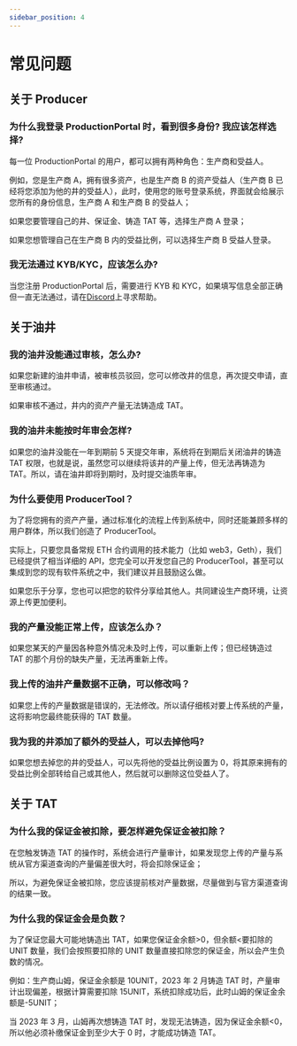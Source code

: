 ```yaml
---
sidebar_position: 4
---
```


# 常见问题

## 关于 Producer

### 为什么我登录 ProductionPortal 时，看到很多身份? 我应该怎样选择?

每一位 ProductionPortal 的用户，都可以拥有两种角色：生产商和受益人。

例如，您是生产商 A，拥有很多资产，也是生产商 B 的资产受益人（生产商 B 已经将您添加为他的井的受益人），此时，使用您的账号登录系统，界面就会给展示您所有的身份信息，生产商 A 和生产商 B 的受益人；

如果您要管理自己的井、保证金、铸造 TAT 等，选择生产商 A 登录；

如果您想管理自己在生产商 B 内的受益比例，可以选择生产商 B 受益人登录。

### 我无法通过 KYB/KYC，应该怎么办?

当您注册 ProductionPortal 后，需要进行 KYB 和 KYC，如果填写信息全部正确但一直无法通过，请在[Discord](https://discord.com/channels/990530508834340905/990530510746964004)上寻求帮助。

## 关于油井

### 我的油井没能通过审核，怎么办?

如果您新建的油井申请，被审核员驳回，您可以修改井的信息，再次提交申请，直至审核通过。

如果审核不通过，井内的资产产量无法铸造成 TAT。

### 我的油井未能按时年审会怎样?

如果您的油井没能在一年到期前 5 天提交年审，系统将在到期后关闭油井的铸造 TAT 权限，也就是说，虽然您可以继续将该井的产量上传，但无法再铸造为 TAT。所以，请在油井即将到期时，及时提交油质年审。

### 为什么要使用 ProducerTool？

为了将您拥有的资产产量，通过标准化的流程上传到系统中，同时还能兼顾多样的用户群体，所以我们创造了 ProducerTool。

实际上，只要您具备常规 ETH 合约调用的技术能力（比如 web3，Geth），我们已经提供了相当详细的 API，您完全可以开发您自己的 ProducerTool，甚至可以集成到您的现有软件系统之中，我们建议并且鼓励这么做。

如果您乐于分享，您也可以把您的软件分享给其他人。共同建设生产商环境，让资源上传更加便利。

### 我的产量没能正常上传，应该怎么办？

如果您某天的产量因各种意外情况未及时上传，可以重新上传；但已经铸造过 TAT 的那个月份的缺失产量，无法再重新上传。

### 我上传的油井产量数据不正确，可以修改吗？

如果您上传的产量数据是错误的，无法修改。所以请仔细核对要上传系统的产量，这将影响您最终能获得的 TAT 数量。

### 我为我的井添加了额外的受益人，可以去掉他吗?

如果您想去掉您的井的受益人，可以先将他的受益比例设置为 0，将其原来拥有的受益比例全部转给自己或其他人，然后就可以删除这位受益人了。

## 关于 TAT

### 为什么我的保证金被扣除，要怎样避免保证金被扣除？

在您触发铸造 TAT 的操作时，系统会进行产量审计，如果发现您上传的产量与系统从官方渠道查询的产量偏差很大时，将会扣除保证金；

所以，为避免保证金被扣除，您应该提前核对产量数据，尽量做到与官方渠道查询的结果一致。

### 为什么我的保证金会是负数？

为了保证您最大可能地铸造出 TAT，如果您保证金余额>0，但余额<要扣除的 UNIT 数量，我们会按照要扣除的 UNIT 数量直接扣除您的保证金，所以会产生负数的情况。

例如：生产商山姆，保证金余额是 10UNIT，2023 年 2 月铸造 TAT 时，产量审计出现偏差，根据计算需要扣除 15UNIT，系统扣除成功后，此时山姆的保证金余额是-5UNIT；

当 2023 年 3 月，山姆再次想铸造 TAT 时，发现无法铸造，因为保证金余额<0，所以他必须补缴保证金到至少大于 0 时，才能成功铸造 TAT。

